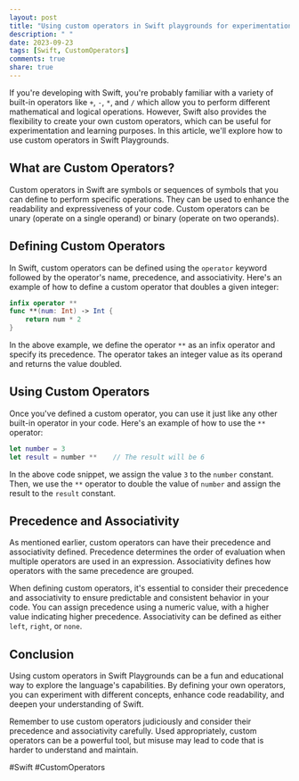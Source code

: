 ```yaml
---
layout: post
title: "Using custom operators in Swift playgrounds for experimentation and learning"
description: " "
date: 2023-09-23
tags: [Swift, CustomOperators]
comments: true
share: true
---
```


If you're developing with Swift, you're probably familiar with a variety of built-in operators like `+`, `-`, `*`, and `/` which allow you to perform different mathematical and logical operations. However, Swift also provides the flexibility to create your own custom operators, which can be useful for experimentation and learning purposes. In this article, we'll explore how to use custom operators in Swift Playgrounds.

## What are Custom Operators?

Custom operators in Swift are symbols or sequences of symbols that you can define to perform specific operations. They can be used to enhance the readability and expressiveness of your code. Custom operators can be unary (operate on a single operand) or binary (operate on two operands).

## Defining Custom Operators

In Swift, custom operators can be defined using the `operator` keyword followed by the operator's name, precedence, and associativity. Here's an example of how to define a custom operator that doubles a given integer:

```swift
infix operator **
func **(num: Int) -> Int {
    return num * 2
}
```

In the above example, we define the operator `**` as an infix operator and specify its precedence. The operator takes an integer value as its operand and returns the value doubled.

## Using Custom Operators

Once you've defined a custom operator, you can use it just like any other built-in operator in your code. Here's an example of how to use the `**` operator:

```swift
let number = 3
let result = number **    // The result will be 6
```

In the above code snippet, we assign the value `3` to the `number` constant. Then, we use the `**` operator to double the value of `number` and assign the result to the `result` constant.

## Precedence and Associativity

As mentioned earlier, custom operators can have their precedence and associativity defined. Precedence determines the order of evaluation when multiple operators are used in an expression. Associativity defines how operators with the same precedence are grouped.

When defining custom operators, it's essential to consider their precedence and associativity to ensure predictable and consistent behavior in your code. You can assign precedence using a numeric value, with a higher value indicating higher precedence. Associativity can be defined as either `left`, `right`, or `none`.

## Conclusion

Using custom operators in Swift Playgrounds can be a fun and educational way to explore the language's capabilities. By defining your own operators, you can experiment with different concepts, enhance code readability, and deepen your understanding of Swift.

Remember to use custom operators judiciously and consider their precedence and associativity carefully. Used appropriately, custom operators can be a powerful tool, but misuse may lead to code that is harder to understand and maintain.

#Swift #CustomOperators